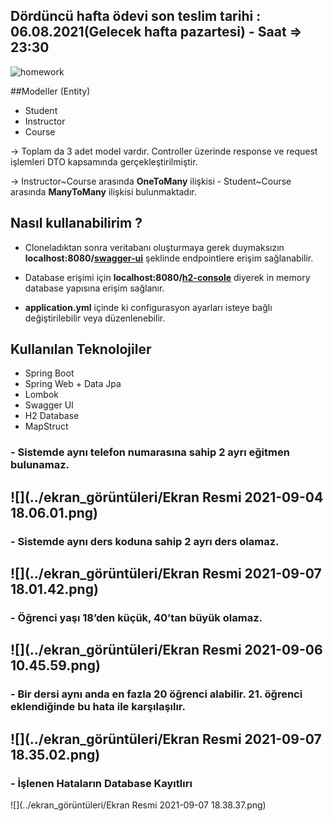 ## Dördüncü hafta ödevi son teslim tarihi : 06.08.2021(Gelecek hafta pazartesi) - Saat =>  23:30

![homework](https://user-images.githubusercontent.com/45206582/131386439-6727321a-5a50-4c20-9413-ea4013013434.PNG)

##Modeller (Entity)

* Student
* Instructor
* Course
 
-> Toplam da 3 adet model vardır. Controller üzerinde response ve request işlemleri DTO kapsamında gerçekleştirilmiştir.

-> Instructor~Course arasında **OneToMany** ilişkisi - Student~Course arasında **ManyToMany** ilişkisi bulunmaktadır.

## Nasıl kullanabilirim ? 
 
* Cloneladıktan sonra veritabanı oluşturmaya gerek duymaksızın **localhost:8080/[swagger-ui](http://localhost:8080/swagger-ui.html)** şeklinde endpointlere erişim sağlanabilir. 
 
* Database erişimi için **localhost:8080/[h2-console](http://localhost:8080/h2-console/)** diyerek in memory database yapısına erişim sağlanır. 

* **application.yml** içinde ki configurasyon ayarları isteye bağlı değiştirilebilir veya düzenlenebilir.


## Kullanılan Teknolojiler

- Spring Boot
- Spring Web + Data Jpa
- Lombok
- Swagger UI
- H2 Database
- MapStruct

### - Sistemde aynı telefon numarasına sahip 2 ayrı eğitmen bulunamaz.
![](../ekran_görüntüleri/Ekran Resmi 2021-09-04 18.06.01.png)
---
### - Sistemde aynı ders koduna sahip 2 ayrı ders olamaz.
![](../ekran_görüntüleri/Ekran Resmi 2021-09-07 18.01.42.png)
---
### - Öğrenci yaşı 18’den küçük, 40’tan büyük olamaz.
![](../ekran_görüntüleri/Ekran Resmi 2021-09-06 10.45.59.png)
---
### - Bir dersi aynı anda en fazla 20 öğrenci alabilir. 21. öğrenci eklendiğinde bu hata ile karşılaşılır.
![](../ekran_görüntüleri/Ekran Resmi 2021-09-07 18.35.02.png)
---
### - İşlenen Hataların Database Kayıtlırı
![](../ekran_görüntüleri/Ekran Resmi 2021-09-07 18.38.37.png)